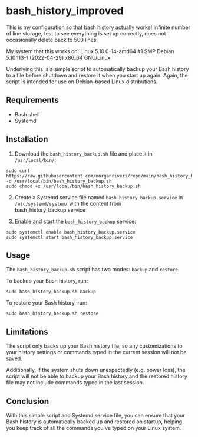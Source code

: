 # bash_history_improved
This is my configuration so that bash history actually works! Infinite number of line storage, test to see everything is set up correctly, does not occasionally delete back to 500 lines.

My system that this works on:
Linux 5.10.0-14-amd64 #1 SMP Debian 5.10.113-1 (2022-04-29) x86_64 GNU/Linux


Underlying this is a simple script to automatically backup your Bash history to a file before shutdown and restore it when you start up again. Again, the script is intended for use on Debian-based Linux distributions.

## Requirements

- Bash shell
- Systemd

## Installation

1. Download the `bash_history_backup.sh` file and place it in `/usr/local/bin/`:

```
sudo curl https://raw.githubusercontent.com/morganrivers/repo/main/bash_history_backup.sh -o /usr/local/bin/bash_history_backup.sh
sudo chmod +x /usr/local/bin/bash_history_backup.sh
```

2. Create a Systemd service file named `bash_history_backup.service` in `/etc/systemd/system/` with the content from
bash_history_backup.service

3. Enable and start the `bash_history_backup` service:

```
sudo systemctl enable bash_history_backup.service
sudo systemctl start bash_history_backup.service
```

## Usage

The `bash_history_backup.sh` script has two modes: `backup` and `restore`.

To backup your Bash history, run:

```
sudo bash_history_backup.sh backup
```

To restore your Bash history, run:

```
sudo bash_history_backup.sh restore
```

## Limitations

The script only backs up your Bash history file, so any customizations to your history settings or commands typed in the current session will not be saved.

Additionally, if the system shuts down unexpectedly (e.g. power loss), the script will not be able to backup your Bash history and the restored history file may not include commands typed in the last session.

## Conclusion

With this simple script and Systemd service file, you can ensure that your Bash history is automatically backed up and restored on startup, helping you keep track of all the commands you've typed on your Linux system.
